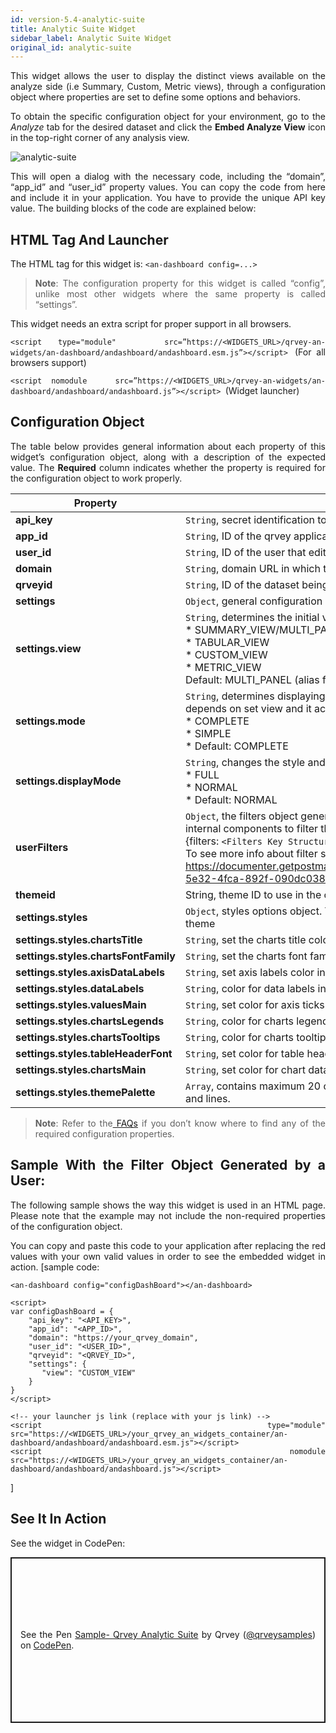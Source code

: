 ```yaml
---
id: version-5.4-analytic-suite
title: Analytic Suite Widget
sidebar_label: Analytic Suite Widget
original_id: analytic-suite
---
```

<div style="text-align: justify">

This widget allows the user to display the distinct views available on the analyze side (i.e Summary, Custom, Metric views), through a configuration object where properties are set to define some options and behaviors.


To obtain the specific configuration object for your environment, go to the *Analyze* tab for the desired dataset and click the **Embed Analyze View** icon in the top-right corner of any analysis view.

![analytic-suite](https://s3.amazonaws.com/cdn.qrvey.com/documentation_assets/embedding/widgets/analytic-suite/Embed.png#thumbnail-40)


This will open a dialog with the necessary code, including the “domain”, “app_id” and “user_id” property values. You can copy the code from here and include it in your application. You have to provide the unique API key value.
The building blocks of the code are explained below:


## HTML Tag And Launcher
The HTML tag for this widget is: 
`<an-dashboard config=...>`

> **Note**: The configuration property for this widget is called “config”, unlike most other widgets where the same property is called “settings”.

This widget needs an extra script for proper support in all browsers.

`<script type="module"   src=”https://<WIDGETS_URL>/qrvey-an-widgets/an-dashboard/andashboard/andashboard.esm.js”></script> `(For all browsers support)

`<script nomodule   src=”https://<WIDGETS_URL>/qrvey-an-widgets/an-dashboard/andashboard/andashboard.js”></script> `(Widget launcher)



## Configuration Object
The table below provides general information about each property of this widget’s configuration object, along with a description of the expected value. The **Required** column indicates whether the property is required for the configuration object to work properly.



| **Property** | **Value** | **Required** |
| --- | --- | --- |
| **api_key** | `String`, secret identification token to access the application. | Yes |
| **app_id** | `String`, ID of the qrvey application containing the webform.| Yes |
| **user_id** | `String`, ID of the user that edits the widget. | Yes  |
| **domain** | `String`, domain URL in which the application is in. | Yes | 
| **qrveyid** | `String`, ID of the dataset being used.| Yes |
| **settings** | `Object`, general configuration in order to set some behaviors. | No |
| **settings.view** | `String`, determines the initial view to display and it accepts: <br> * SUMMARY_VIEW/MULTI_PANEL <br>* TABULAR_VIEW<br>* CUSTOM_VIEW<br>* METRIC_VIEW<br>Default: MULTI_PANEL (alias for SUMMARY_VIEW)| No |
| **settings.mode** | `String`, determines displaying the complete layout or the views only. It depends on set view and it accepts: <br>* COMPLETE <br>* SIMPLE<br>* Default: COMPLETE | No |
| **settings.displayMode** | `String`, changes the style and extends the layout onto the entire container. <br>* FULL <br>* NORMAL <br>* Default: NORMAL| No |
| **userFilters** | `Object`, the filters object generated by the user. This will be applied in internal components to filter the data. I.e. AN Single Panel. <br> {filters: `<Filters Key Structure>`} <br> To see more info about filter structure, visit https://documenter.getpostman.com/view/1152381/TVejh9vP#5e81efdb-5e32-4fca-892f-090dc0388e33 | No | 
| **themeid** | String, theme ID to use in the component | No
| **settings.styles** | `Object`, styles options object. These properties will extend from the current theme | No
| **settings.styles.chartsTitle** | `String`, set the charts title color | No | 
| **settings.styles.chartsFontFamily** | `String`, set the charts font family | No | 
| **settings.styles.axisDataLabels** | `String`, set axis labels color in charts | No | 
| **settings.styles.dataLabels** | `String`, color for data labels in charts | No | 
| **settings.styles.valuesMain** | `String`, set color for axis ticks values in charts | No | 
| **settings.styles.chartsLegends** | `String`, color for charts legends labels | No | 
| **settings.styles.chartsTooltips** | `String`, color for charts tooltips | No |  
| **settings.styles.tableHeaderFont** | `String`, set color for table header texts | No | 
| **settings.styles.chartsMain** | `String`, set color for chart data points like bars, symbols and lines. | No | 
| **settings.styles.themePalette** | `Array`, contains maximum 20 colour for char data points like bars, symbols and lines. | No | 

> **Note**: Refer to the<a href="/docs/faqs/faqs-intro/"> FAQs</a> if you don’t know where to find any of the required configuration properties. 

## Sample With the Filter Object Generated by a User:

The following sample shows the way this widget is used in an HTML page. Please note that the example may not include the non-required properties of the configuration object. 

You can copy and paste this code to your application after replacing the red values with your own valid values in order to see the embedded widget in action.
[sample code:
```
<an-dashboard config="configDashBoard"></an-dashboard>
```
```
<script>
var configDashBoard = {
    "api_key": "<API_KEY>",
    "app_id": "<APP_ID>",
    "domain": "https://your_qrvey_domain",
    "user_id": "<USER_ID>",
    "qrveyid": "<QRVEY_ID>",
    "settings": {
       "view": "CUSTOM_VIEW"
    }
}
</script>
```
```
<!-- your launcher js link (replace with your js link) -->
<script type="module" src="https://<WIDGETS_URL>/your_qrvey_an_widgets_container/an-dashboard/andashboard/andashboard.esm.js"></script>
<script nomodule src="https://<WIDGETS_URL>/your_qrvey_an_widgets_container/an-dashboard/andashboard/andashboard.js"></script>
 ```

]
## See It In Action
See the widget in CodePen:

  <p class="codepen" data-height="838" data-theme-id="light" data-default-tab="result" data-user="qrveysamples" data-slug-hash="85b726392661f65622b22087423f23db" style="height: 265px; box-sizing: border-box; display: flex; align-items: center; justify-content: center; border: 2px solid; margin: 1em 0; padding: 1em;" data-pen-title="Sample- Qrvey Analytic Suite">
  <span>See the Pen <a href="https://codepen.io/qrveysamples/pen/85b726392661f65622b22087423f23db">
  Sample- Qrvey Analytic Suite</a> by Qrvey (<a href="https://codepen.io/qrveysamples">@qrveysamples</a>)
  on <a href="https://codepen.io">CodePen</a>.</span>
</p>
<script async src="https://static.codepen.io/assets/embed/ei.js"></script>


